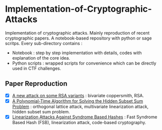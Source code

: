 # Implementation-of-Cryptographic-Attacks

Implementation of cryptographic attacks. Mainly reproduction of recent cryptographic papers. A notebook-based repository with python or sage scritps. Every sub-directory contains :

- Notebook : step by step implementation with details, codes with explanation of the core idea.
- Python scripts : wrapped scripts for convenience which can be directly used in CTF challenges.


## Paper Reproduction

- [x] [A new attack on some RSA variants](./ShareRSA/) : bivariate coppersmith, RSA.
- [x] [A Polynomial-Time Algorithm for Solving the Hidden Subset Sum Problem](./MultivariateHSSP/) : orthogonal lattice attack, multivariate linearization attack, hidden subset sum problem. 
- [x] [Linearization Attacks Against Syndrome Based Hashes](./FSB/) : Fast Syndrome Based Hash (FSB), linearization attack, code-based cryptography.

